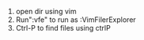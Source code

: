 1. open dir using vim
2. Run":vfe" to run as :VimFilerExplorer 
3. Ctrl-P to find files using ctrlP

